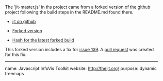 The 'jit-master.js' in ths project came from a forked version of the github
project following the build steps in the README.md found there.

* [jit on github](https://github.com/philogb/jit.git)

* [Forked version](https://github.com/siq/jit)

* [Hash for the latest forked build](https://github.com/siq/jit/commit/30f1b34c63b6bb14dba1d88017c0d3a94f1f703d)

This forked version includes a fix for [issue 139](https://github.com/philogb/jit/issues/139).
A [pull request](https://github.com/philogb/jit/issues/140) was created for this fix.

---
name: Javascript InfoVis Toolkit
website: http://thejit.org/
purpose: dynamic treemaps
